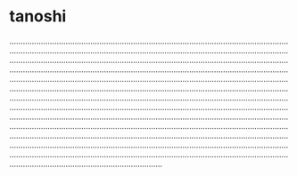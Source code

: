 # tanoshi

................................................................................................................................................................................................................................................................................................................................................................................................................................................................................................................................................................................................................................................................................................................................................................................................................................................................................................................................................................................................................................................................................................................................................................................................................................................................................................................................................................................................................................................................................................................................................................................................................................................................................................................................................